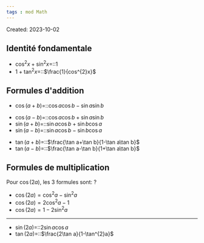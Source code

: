 ```yaml
---
tags : mod Math
---
```

Created: 2023-10-02

## Identité fondamentale
- $\cos^{2}x+\sin^{2}x=$::$1$
- $1+\tan^{2}x=$::$\frac{1}{cos^{2}x}$
## Formules d'addition
- $\cos(a+b)=$::$\cos a\cos b-\sin a\sin b$
<!--SR:!2023-12-10,34,250-->
- $\cos(a-b)=$::$\cos a\cos b+\sin a\sin b$
- $\sin(a+b)=$::$\sin a\cos b+\sin b\cos a$
- $\sin(a-b)=$::$\sin a\cos b-\sin b\cos a$
<!--SR:!2023-10-14,1,230-->
- $\tan(a+b)=$::$\frac{\tan a+\tan b}{1-\tan a\tan b}$
- $\tan(a-b)=$::$\frac{\tan a-\tan b}{1+\tan a\tan b}$
## Formules de multiplication
Pour $\cos(2a)$, les 3 formules sont:
?
- $\cos(2a)=\cos^{2}a-\sin^{2}a$
- $\cos(2a)=2\cos^{2}a-1$
- $\cos(2a)=1-2\sin^{2}a$

---
- $\sin(2a)=$::$2\sin a\cos a$
- $\tan(2a)=$::$\frac{2\tan a}{1-\tan^{2}a}$

